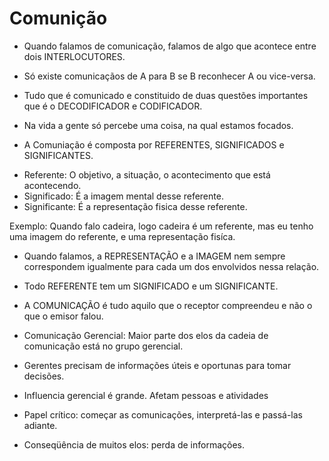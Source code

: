 Comunição
===========
- Quando falamos de comunicação, falamos de algo que acontece  entre dois INTERLOCUTORES. 

- Só existe comunicaçãos de A para B se B reconhecer A ou vice-versa.

- Tudo que é comunicado e constituido de duas questões importantes que é o DECODIFICADOR e CODIFICADOR.

- Na vida a gente só percebe uma coisa, na qual estamos focados.

- A Comuniação é composta por REFERENTES, SIGNIFICADOS e SIGNIFICANTES.
 + Referente: O objetivo, a situação, o acontecimento que está acontecendo.
 + Significado: É a imagem mental desse referente.
 + Significante: É a representação fisica desse referente.

 Exemplo:
 Quando falo cadeira, logo cadeira é um referente, mas eu tenho uma imagem do referente, e uma representação fisíca.

- Quando falamos, a REPRESENTAÇÃO e a IMAGEM nem sempre correspondem igualmente para cada um dos envolvidos nessa relação.
- Todo REFERENTE tem um SIGNIFICADO e um SIGNIFICANTE.
- A COMUNICAÇÃO é tudo aquilo que o receptor compreendeu e não o que o emisor falou.  

- Comunicação Gerencial: Maior parte dos elos da cadeia de comunicação está no grupo gerencial.
 - Gerentes precisam de informações úteis e oportunas para tomar decisões.
 - Influencia gerencial é grande. Afetam pessoas e atividades
 - Papel crítico: começar as comunicações, interpretá-las e passá-las adiante.
 - Conseqüência de muitos elos: perda de informações.
 
